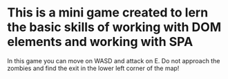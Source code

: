 # This is a mini game created to lern the basic skills of working with DOM elements and working with SPA

In this game you can move on WASD and attack on E. Do not approach the zombies and find the exit in the lower left corner of the map!
